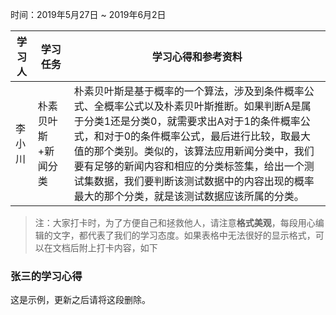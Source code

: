 时间：2019年5月27日 ~ 2019年6月2日

学习人|学习任务|学习心得和参考资料
------ | ------ | ------ 
李小川 | 朴素贝叶斯+新闻分类 | 朴素贝叶斯是基于概率的一个算法，涉及到条件概率公式、全概率公式以及朴素贝叶斯推断。如果判断A是属于分类1还是分类0，就需要求出A对于1的条件概率公式，和对于0的条件概率公式，最后进行比较，取最大值的那个类别。类似的，该算法应用新闻分类中，我们要有足够的新闻内容和相应的分类标签集，给出一个测试集数据，我们要判断该测试数据中的内容出现的概率最大的那个分类，就是该测试数据应该所属的分类。

> 注：大家打卡时，为了方便自己和拯救他人，请注意**格式美观**，每段用心编辑的文字，都代表了我们的学习态度。如果表格中无法很好的显示格式，可以在文档后附上打卡内容，如下

### 张三的学习心得
这是示例，更新之后请将这段删除。
